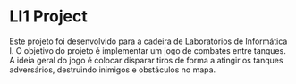 # LI1 Project

Este projeto foi desenvolvido para a cadeira de Laboratórios de Informática I.
O objetivo do projeto é implementar um jogo de combates entre tanques. A ideia geral do jogo é colocar disparar tiros de forma a atingir os tanques adversários, destruindo inimigos e obstáculos no mapa.
